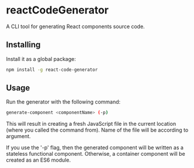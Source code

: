 reactCodeGenerator
=============

A CLI tool for generating React components source code.

Installing
----------

Install it as a global package:

```sh
npm install -g react-code-generator
```

Usage
----------
Run the generator with the following command:

```sh
generate-component <componentName> (-p)
```
This will result in creating a fresh JavaScript file in the current location (where you called the command from). Name of the file will be according to <componentName> argument.

If you use the '-p' flag, then the generated component will be written as a stateless functional component. Otherwise, a container component will be created as an ES6 module.

